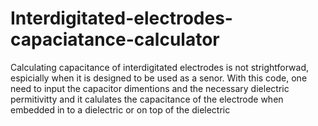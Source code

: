 # Interdigitated-electrodes-capaciatance-calculator

Calculating capacitance of interdigitated electrodes is not strightforwad, espicially when it is designed to be used as a senor. With this code, one need to input the capacitor dimentions and the necessary dielectric permitivitty and it calulates the capacitance of the electrode when embedded in to a dielectric or on top of the dielectric
